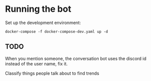# Running the bot

Set up the development environment:

```
docker-compose -f docker-compose-dev.yaml up -d
```

## TODO

When you mention someone, the conversation bot uses the discord id instead of the user name, fix it.

Classify things people talk about to find trends
